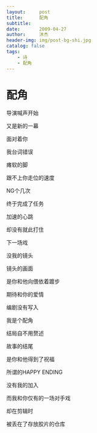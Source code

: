 ```yaml
---
layout:     post
title:      配角
subtitle:
date:       2009-04-27
author:     沐杰
header-img: img/post-bg-shi.jpg
catalog: false
tags:
    - 诗
    - 配角
---
```

# 配角

导演喊声开始

又是新的一幕

面对着你

我台词错误

瘫软的脚

跟不上你走位的速度

NG个几次

终于完成了任务

加速的心跳

却没有就此打住



下一场戏

没我的镜头

镜头的画面

是你和他向偎依着踱步

期待和你的爱情

编剧没有写入

我是个配角

结局自不用赘述



故事的结尾

是你和他得到了祝福

所谓的HAPPY ENDING

没有我的加入

而我和你仅有的一场对手戏

却在剪辑时

被丢在了存放胶片的仓库
